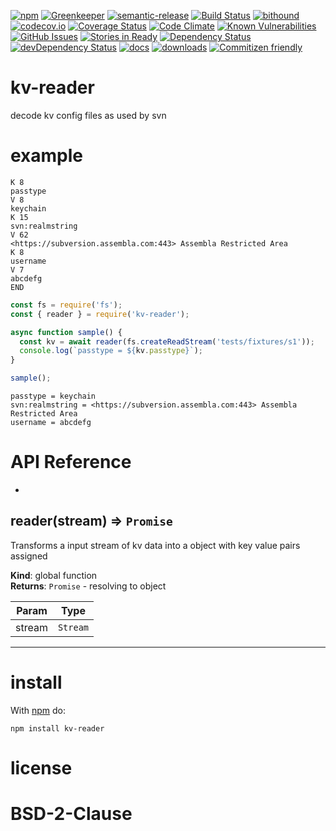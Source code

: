 [![npm](https://img.shields.io/npm/v/kv-reader.svg)](https://www.npmjs.com/package/kv-reader)
[![Greenkeeper](https://badges.greenkeeper.io/arlac77/kv-reader.svg)](https://greenkeeper.io/)
[![semantic-release](https://img.shields.io/badge/%20%20%F0%9F%93%A6%F0%9F%9A%80-semantic--release-e10079.svg)](https://github.com/arlac77/kv-reader)
[![Build Status](https://secure.travis-ci.org/arlac77/kv-reader.png)](http://travis-ci.org/arlac77/kv-reader)
[![bithound](https://www.bithound.io/github/arlac77/kv-reader/badges/score.svg)](https://www.bithound.io/github/arlac77/kv-reader)
[![codecov.io](http://codecov.io/github/arlac77/kv-reader/coverage.svg?branch=master)](http://codecov.io/github/arlac77/kv-reader?branch=master)
[![Coverage Status](https://coveralls.io/repos/arlac77/kv-reader/badge.svg)](https://coveralls.io/r/arlac77/kv-reader)
[![Code Climate](https://codeclimate.com/github/arlac77/kv-reader/badges/gpa.svg)](https://codeclimate.com/github/arlac77/kv-reader)
[![Known Vulnerabilities](https://snyk.io/test/github/arlac77/kv-reader/badge.svg)](https://snyk.io/test/github/arlac77/kv-reader)
[![GitHub Issues](https://img.shields.io/github/issues/arlac77/kv-reader.svg?style=flat-square)](https://github.com/arlac77/kv-reader/issues)
[![Stories in Ready](https://badge.waffle.io/arlac77/kv-reader.svg?label=ready&title=Ready)](http://waffle.io/arlac77/kv-reader)
[![Dependency Status](https://david-dm.org/arlac77/kv-reader.svg)](https://david-dm.org/arlac77/kv-reader)
[![devDependency Status](https://david-dm.org/arlac77/kv-reader/dev-status.svg)](https://david-dm.org/arlac77/kv-reader#info=devDependencies)
[![docs](http://inch-ci.org/github/arlac77/kv-reader.svg?branch=master)](http://inch-ci.org/github/arlac77/kv-reader)
[![downloads](http://img.shields.io/npm/dm/kv-reader.svg?style=flat-square)](https://npmjs.org/package/kv-reader)
[![Commitizen friendly](https://img.shields.io/badge/commitizen-friendly-brightgreen.svg)](http://commitizen.github.io/cz-cli/)

kv-reader
==========
decode kv config files as used by svn

example
======
```
K 8
passtype
V 8
keychain
K 15
svn:realmstring
V 62
<https://subversion.assembla.com:443> Assembla Restricted Area
K 8
username
V 7
abcdefg
END
```

```javascript
const fs = require('fs');
const { reader } = require('kv-reader');

async function sample() {
  const kv = await reader(fs.createReadStream('tests/fixtures/s1'));
  console.log(`passtype = ${kv.passtype}`);
}

sample();
```

```
passtype = keychain
svn:realmstring = <https://subversion.assembla.com:443> Assembla Restricted Area
username = abcdefg
```

# API Reference

* <a name="reader"></a>

## reader(stream) ⇒ <code>Promise</code>
Transforms a input stream of kv data into a object
with key value pairs assigned

**Kind**: global function  
**Returns**: <code>Promise</code> - resolving to object  

| Param | Type |
| --- | --- |
| stream | <code>Stream</code> | 


* * *

install
=======

With [npm](http://npmjs.org) do:

```shell
npm install kv-reader
```

license
=======

BSD-2-Clause
=======
